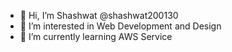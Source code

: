 - 👋 Hi, I’m  Shashwat @shashwat200130
- 👀 I’m interested in Web Development and Design
- 🌱 I’m currently learning AWS Service

<!---
shashwat200130/shashwat200130 is a ✨ special ✨ repository because its `README.md` (this file) appears on your GitHub profile.
You can click the Preview link to take a look at your changes.
--->
